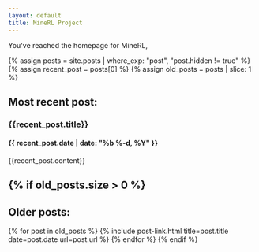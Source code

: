 ```yaml
---
layout: default
title: MineRL Project
---
```


You've reached the homepage for MineRL, 

{% assign posts = site.posts | where_exp: "post", "post.hidden != true" %}
{% assign recent_post = posts[0] %}
{% assign old_posts = posts | slice: 1 %}

Most recent post:
-----------------

### {{recent_post.title}}
#### {{ recent_post.date | date: "%b %-d, %Y" }}

{{recent_post.content}} 

{% if old_posts.size > 0 %}
---

Older posts:
------------

{% for post in old_posts %} {% include post-link.html title=post.title date=post.date url=post.url %} {% endfor %} 
{% endif %}